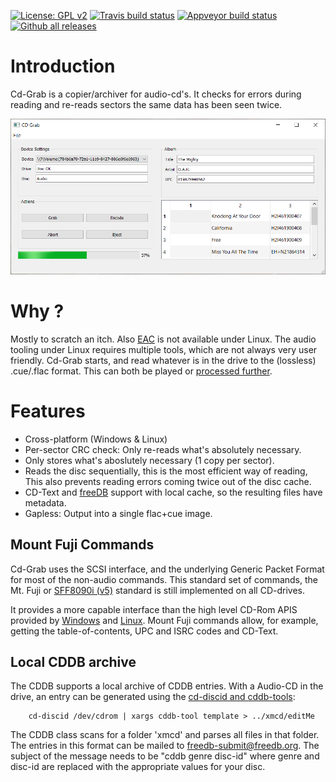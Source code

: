 [![License: GPL v2](https://img.shields.io/badge/License-GPL%20v2-blue.svg)](LICENSE)
[![Travis build status](https://travis-ci.com/ThijsWithaar/CD-Grab.svg?token=qVpJoyee77Q7ST7dzg8M&branch=master)](https://travis-ci.com/ThijsWithaar/CD-Grab)
[![Appveyor build status](https://ci.appveyor.com/api/projects/status/ThijsWithaar/cd-grab/branch/master?svg=true)](https://ci.appveyor.com/project/ThijsWithaar/cd-grab)
[![Github all releases](https://img.shields.io/github/downloads/ThijsWithaar/CD-Grab/total.svg)](https://GitHub.com/ThijsWithaar/CD-Grab/releases/)



# Introduction

Cd-Grab is a copier/archiver for audio-cd's. It checks for errors during reading and re-reads sectors the same data has been seen twice.

![Application Screenshot, in all it's Qt + Windows glory](.github/Capturing_Windows.png)


# Why ?

Mostly to scratch an itch. Also [EAC][4] is not available under Linux.
The audio tooling under Linux requires multiple tools, which are not always very user friendly.
Cd-Grab starts, and read whatever is in the drive to the (lossless) .cue/.flac format.
This can both be played or [processed further][2].

# Features

- Cross-platform (Windows & Linux)
- Per-sector CRC check: Only re-reads what's absolutely necessary.
- Only stores what's aboslutely necessary (1 copy per sector).
- Reads the disc sequentially, this is the most efficient way of reading,
 This also prevents reading errors coming twice out of the disc cache.
- CD-Text and [freeDB][3] support with local cache, so the resulting files have metadata.
- Gapless: Output into a single flac+cue image.


## Mount Fuji Commands

Cd-Grab uses the SCSI interface, and the underlying Generic Packet Format for most of the non-audio commands. This standard set of commands, the Mt. Fuji or [SFF8090i (v5)][7] standard is still implemented on all CD-drives.

It provides a more capable interface than the high level CD-Rom APIS provided by [Windows][5] and [Linux][6].
Mount Fuji commands allow, for example, getting the table-of-contents, UPC and ISRC codes and CD-Text.


## Local CDDB archive

The CDDB supports a local archive of CDDB entries.
With a Audio-CD in the drive, an entry can be generated using
the [cd-discid and cddb-tools][1]:
```
	cd-discid /dev/cdrom | xargs cddb-tool template > ../xmcd/editMe
```
The CDDB class scans for a folder 'xmcd' and parses all files in
that folder.
The entries in this format can be mailed to freedb-submit@freedb.org.
The subject of the message needs to be "cddb genre disc-id" where genre and disc-id are replaced with the appropriate values for your disc.

[1]: https://ubuntuforums.org/showthread.php?t=1669680&p=10883530#post10883530
[2]: https://flacon.github.io/
[3]: http://www.freedb.org/
[4]: http://www.exactaudiocopy.de/
[5]: https://docs.microsoft.com/en-us/windows-hardware/drivers/ddi/content/ntddcdrm/ni-ntddcdrm-ioctl_cdrom_raw_read
[6]: https://github.com/torvalds/linux/blob/master/include/uapi/linux/cdrom.h
[7]: http://www.t10.org/ftp/t10/document.00/00-361r0.pdf
